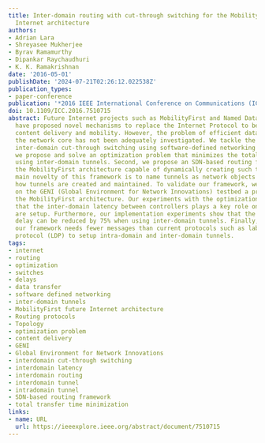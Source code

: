 ```yaml
---
title: Inter-domain routing with cut-through switching for the MobilityFirst Future
  Internet architecture
authors:
- Adrian Lara
- Shreyasee Mukherjee
- Byrav Ramamurthy
- Dipankar Raychaudhuri
- K. K. Ramakrishnan
date: '2016-05-01'
publishDate: '2024-07-21T02:26:12.022538Z'
publication_types:
- paper-conference
publication: '*2016 IEEE International Conference on Communications (ICC)*'
doi: 10.1109/ICC.2016.7510715
abstract: Future Internet projects such as MobilityFirst and Named Data Networking
  have proposed novel mechanisms to replace the Internet Protocol to better support
  content delivery and mobility. However, the problem of efficient data transfer across
  the network core has not been adequately investigated. We tackle the challenge of
  inter-domain cut-through switching using software-defined networking (SDN). First,
  we propose and solve an optimization problem that minimizes the total transfer time
  using inter-domain tunnels. Second, we propose an SDN-based routing framework for
  the MobilityFirst architecture capable of dynamically creating such tunnels. The
  main novelty of this framework is to name tunnels as network objects to simplify
  how tunnels are created and maintained. To validate our framework, we implement
  on the GENI (Global Environment for Network Innovations) testbed a prototype for
  the MobilityFirst architecture. Our experiments with the optimization problem show
  that the inter-domain latency between controllers plays a key role on how tunnels
  are setup. Furthermore, our implementation experiments show that the control plane
  delay can be reduced by 75% when using inter-domain tunnels. Finally, we show how
  our framework needs fewer messages than current protocols such as label distribution
  protocol (LDP) to setup intra-domain and inter-domain tunnels.
tags:
- internet
- routing
- optimization
- switches
- delays
- data transfer
- software defined networking
- inter-domain tunnels
- MobilityFirst future Internet architecture
- Routing protocols
- Topology
- optimization problem
- content delivery
- GENI
- Global Environment for Network Innovations
- interdomain cut-through switching
- interdomain latency
- interdomain routing
- interdomain tunnel
- intradomain tunnel
- SDN-based routing framework
- total transfer time minimization
links:
- name: URL
  url: https://ieeexplore.ieee.org/abstract/document/7510715
---
```

